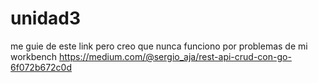 # unidad3
me guie de este link pero creo que nunca funciono por problemas de mi workbench
https://medium.com/@sergio_aja/rest-api-crud-con-go-6f072b672c0d
